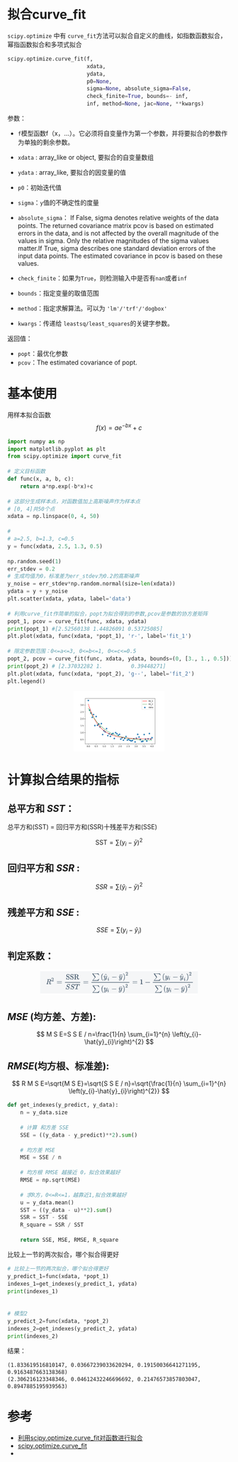 # 拟合curve_fit

`scipy.optimize` 中有 `curve_fit`方法可以拟合自定义的曲线，如指数函数拟合，幂指函数拟合和多项式拟合

```python
scipy.optimize.curve_fit(f, 
                         xdata, 
                         ydata, 
                         p0=None, 
                         sigma=None, absolute_sigma=False, 
                         check_finite=True, bounds=- inf, 
                         inf, method=None, jac=None, **kwargs)
```

参数：

- `f`模型函数f（x，…）。它必须将自变量作为第一个参数，并将要拟合的参数作为单独的剩余参数。
- `xdata` : array_like or object, 要拟合的自变量数组
- `ydata` : array_like, 要拟合的因变量的值

- `p0`：初始迭代值
- `sigma`：`y`值的不确定性的度量
- `absolute_sigma`： If False, sigma denotes relative weights of the data points. The returned covariance matrix pcov is based on estimated errors in the data, and is not affected by the overall magnitude of the values in sigma. Only the relative magnitudes of the sigma values matter.If True, sigma describes one standard deviation errors of the input data points. The estimated covariance in pcov is based on these values.
- `check_finite`：如果为`True`，则检测输入中是否有`nan`或者`inf`
- `bounds`：指定变量的取值范围
- `method`：指定求解算法。可以为 `'lm'/'trf'/'dogbox'`
- `kwargs`：传递给 `leastsq/least_squares`的关键字参数。

返回值：

- `popt`：最优化参数
- `pcov`：The estimated covariance of popt.

# 基本使用

用样本拟合函数
$$
f(x)=a e^{-b x}+c
$$


```python
import numpy as np
import matplotlib.pyplot as plt
from scipy.optimize import curve_fit

# 定义目标函数
def func(x, a, b, c):
    return a*np.exp(-b*x)+c

# 这部分生成样本点，对函数值加上高斯噪声作为样本点
# [0, 4]共50个点
xdata = np.linspace(0, 4, 50)

#
# a=2.5, b=1.3, c=0.5
y = func(xdata, 2.5, 1.3, 0.5)

np.random.seed(1)
err_stdev = 0.2
# 生成均值为0，标准差为err_stdev为0.2的高斯噪声
y_noise = err_stdev*np.random.normal(size=len(xdata))
ydata = y + y_noise
plt.scatter(xdata, ydata, label='data')

# 利用curve_fit作简单的拟合，popt为拟合得到的参数,pcov是参数的协方差矩阵
popt_1, pcov = curve_fit(func, xdata, ydata)
print(popt_1) #[2.52560138 1.44826091 0.53725085]
plt.plot(xdata, func(xdata, *popt_1), 'r-', label='fit_1')

# 限定参数范围：0<=a<=3, 0<=b<=1, 0<=c<=0.5
popt_2, pcov = curve_fit(func, xdata, ydata, bounds=(0, [3., 1., 0.5]))
print(popt_2) # [2.37032282 1.         0.39448271]
plt.plot(xdata, func(xdata, *popt_2), 'g--', label='fit_2')
plt.legend()
```

<center><img src="https://raw.githubusercontent.com/HG1227/image/master/img_tuchuang/20200704212642.png" alt="curve_fit" style="zoom: 20%;" /></center>


# 计算拟合结果的指标

## 总平方和 $SST$：


总平方和(SST) = 回归平方和(SSR)十残差平方和(SSE)




$$
\mathrm{SST}=\sum\left(y_{i}-\bar{y}\right)^{2}
$$

## 回归平方和 $SSR$ :


$$
SSR=\sum\left(\hat{y}_{i}-\bar{y}\right)^{2}
$$


## 残差平方和 $SSE$ :


$$
SSE=\sum\left(y_{i}-\hat{y}_{i}\right)
$$


## 判定系数：

<center><img src="https://raw.githubusercontent.com/HG1227/image/master/img_tuchuang/20200704214521.png" alt="image-20200704214438552" style="zoom:80%;" /></center>






## $MSE$ (均方差、方差):


$$
M S E=S S E / n=\frac{1}{n} \sum_{i=1}^{n} \left(y_{i}-\hat{y}_{i}\right)^{2}
$$


## $RMSE$(均方根、标准差):


$$
R M S E=\sqrt{M S E}=\sqrt{S S E / n}=\sqrt{\frac{1}{n} \sum_{i=1}^{n} \left(y_{i}-\hat{y}_{i}\right)^{2}}
$$




```python
def get_indexes(y_predict, y_data):
    n = y_data.size
    
    # 计算 和方差 SSE
    SSE = ((y_data - y_predict)**2).sum()
    
    # 均方差 MSE
    MSE = SSE / n
   
    # 均方根 RMSE 越接近 0，拟合效果越好
    RMSE = np.sqrt(MSE)
    
    # 求R方，0<=R<=1，越靠近1,拟合效果越好
    u = y_data.mean()
    SST = ((y_data - u)**2).sum()
    SSR = SST - SSE
    R_square = SSR / SST
    
    return SSE, MSE, RMSE, R_square
```



比较上一节的两次拟合，哪个拟合得更好

```python
# 比较上一节的两次拟合，哪个拟合得更好
y_predict_1=func(xdata, *popt_1)
indexes_1=get_indexes(y_predict_1, ydata)
print(indexes_1)


# 模型2
y_predict_2=func(xdata, *popt_2)
indexes_2=get_indexes(y_predict_2, ydata)
print(indexes_2)

```

结果：

```
(1.833619516810147, 0.03667239033620294, 0.19150036641271195, 0.9163487663138368)
(2.306216123348346, 0.04612432246696692, 0.21476573857803047, 0.8947885195939563)
```



# 参考

- <a href="https://blog.csdn.net/jason_cuijiahui/article/details/87211889" target="_blank">利用scipy.optimize.curve_fit对函数进行拟合</a> 
- <a href="https://docs.scipy.org/doc/scipy/reference/generated/scipy.optimize.curve_fit.html" target="_blank">scipy.optimize.curve_fit</a> 
- <a href="" target="_blank"></a>